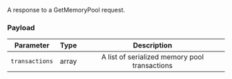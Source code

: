 A response to a GetMemoryPool request.

### Payload

|    Parameter   | Type  |                  Description                  |
|:--------------:|-------|:---------------------------------------------:|
| `transactions` | array | A list of serialized memory pool transactions |
